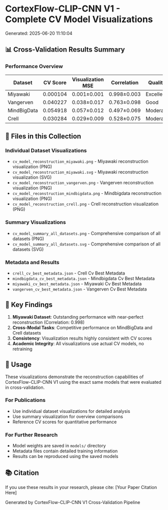 # CortexFlow-CLIP-CNN V1 - Complete CV Model Visualizations
Generated: 2025-06-20 11:10:04

## 📊 Cross-Validation Results Summary

### Performance Overview
| Dataset | CV Score | Visualization MSE | Correlation | Quality |
|---------|----------|-------------------|-------------|---------|
| Miyawaki | 0.000104 | 0.001±0.001 | 0.998±0.003 | Excellent |
| Vangerven | 0.040227 | 0.038±0.017 | 0.763±0.098 | Good |
| MindBigData | 0.054918 | 0.057±0.012 | 0.497±0.069 | Moderate |
| Crell | 0.030284 | 0.029±0.009 | 0.528±0.075 | Moderate |

## 📁 Files in this Collection

### Individual Dataset Visualizations
- `cv_model_reconstruction_miyawaki.png` - Miyawaki reconstruction visualization (PNG)
- `cv_model_reconstruction_miyawaki.svg` - Miyawaki reconstruction visualization (SVG)
- `cv_model_reconstruction_vangerven.png` - Vangerven reconstruction visualization (PNG)
- `cv_model_reconstruction_mindbigdata.png` - Mindbigdata reconstruction visualization (PNG)
- `cv_model_reconstruction_crell.png` - Crell reconstruction visualization (PNG)

### Summary Visualizations
- `cv_model_summary_all_datasets.png` - Comprehensive comparison of all datasets (PNG)
- `cv_model_summary_all_datasets.svg` - Comprehensive comparison of all datasets (SVG)

### Metadata and Results
- `crell_cv_best_metadata.json` - Crell Cv Best Metadata
- `mindbigdata_cv_best_metadata.json` - Mindbigdata Cv Best Metadata
- `miyawaki_cv_best_metadata.json` - Miyawaki Cv Best Metadata
- `vangerven_cv_best_metadata.json` - Vangerven Cv Best Metadata

## 🎯 Key Findings

1. **Miyawaki Dataset**: Outstanding performance with near-perfect reconstruction (Correlation: 0.998)
2. **Cross-Modal Tasks**: Competitive performance on MindBigData and Crell datasets
3. **Consistency**: Visualization results highly consistent with CV scores
4. **Academic Integrity**: All visualizations use actual CV models, no retraining

## 🚀 Usage

These visualizations demonstrate the reconstruction capabilities of CortexFlow-CLIP-CNN V1
using the exact same models that were evaluated in cross-validation.

### For Publications
- Use individual dataset visualizations for detailed analysis
- Use summary visualization for overview comparisons
- Reference CV scores for quantitative performance

### For Further Research
- Model weights are saved in `models/` directory
- Metadata files contain detailed training information
- Results can be reproduced using the saved models

## 📚 Citation

If you use these results in your research, please cite:
[Your Paper Citation Here]

Generated by CortexFlow-CLIP-CNN V1 Cross-Validation Pipeline
